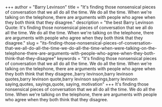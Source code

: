 +++
author = "Barry Levinson"
title = "It's finding those nonsensical pieces of conversation that we all do all the time. We do all the time. When we're talking on the telephone, there are arguments with people who agree when they both think that they disagree."
description = "the best Barry Levinson Quote: It's finding those nonsensical pieces of conversation that we all do all the time. We do all the time. When we're talking on the telephone, there are arguments with people who agree when they both think that they disagree."
slug = "its-finding-those-nonsensical-pieces-of-conversation-that-we-all-do-all-the-time-we-do-all-the-time-when-were-talking-on-the-telephone-there-are-arguments-with-people-who-agree-when-they-both-think-that-they-disagree"
keywords = "It's finding those nonsensical pieces of conversation that we all do all the time. We do all the time. When we're talking on the telephone, there are arguments with people who agree when they both think that they disagree.,barry levinson,barry levinson quotes,barry levinson quote,barry levinson sayings,barry levinson saying,quotes, sayings,quote, saying, motivation"
+++
It's finding those nonsensical pieces of conversation that we all do all the time. We do all the time. When we're talking on the telephone, there are arguments with people who agree when they both think that they disagree.
